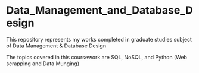 # Data_Management_and_Database_Design
This repository represents my works completed in graduate studies subject of Data Management &amp; Database Design

The topics covered in this coursework are SQL, NoSQL, and Python (Web scrapping and Data Munging)
